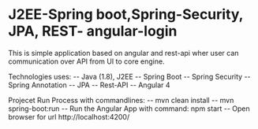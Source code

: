 # J2EE-Spring boot,Spring-Security, JPA, REST- angular-login
This is simple application based on angular and rest-api wher user can communication over API from UI to core engine. 

Technologies uses:
 -- Java (1.8), J2EE
 -- Spring Boot
 -- Spring Security
 -- Spring Annotation
 -- JPA
 -- Rest-API
 -- Angular 4
 
Projecet Run Process with commandlines: 
 -- mvn clean install 
 -- mvn spring-boot:run
 -- Run the Angular App with command: npm start
 -- Open browser for url http://localhost:4200/
